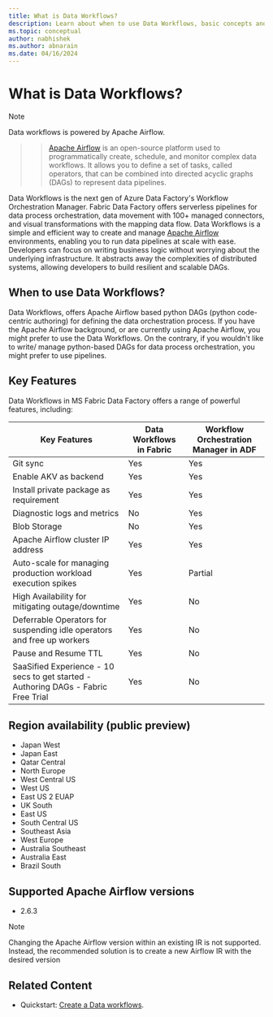 ```yaml
---
title: What is Data Workflows?
description: Learn about when to use Data Workflows, basic concepts and supported regions.
ms.topic: conceptual
author: nabhishek
ms.author: abnarain
ms.date: 04/16/2024
---
```


# What is Data Workflows?

> [!NOTE]
> Data workflows is powered by Apache Airflow.

> > [Apache Airflow](https://airflow.apache.org/) is an open-source platform used to programmatically create, schedule, and monitor complex data workflows. It allows you to define a set of tasks, called operators, that can be combined into directed acyclic graphs (DAGs) to represent data pipelines.

Data Workflows is the next gen of Azure Data Factory's Workflow Orchestration Manager.
Fabric Data Factory offers serverless pipelines for data process orchestration, data movement with 100+ managed connectors, and visual transformations with the mapping data flow.
Data Workflows is a simple and efficient way to create and manage [Apache Airflow](https://airflow.apache.org) environments, enabling you to run data pipelines at scale with ease. Developers can focus on writing business logic without worrying about the underlying infrastructure. It abstracts away the complexities of distributed systems, allowing developers to build resilient and scalable DAGs.

## When to use Data Workflows?

Data Workflows, offers Apache Airflow based python DAGs (python code-centric authoring) for defining the data orchestration process. If you have the Apache Airflow background, or are currently using Apache Airflow, you might prefer to use the Data Workflows. On the contrary, if you wouldn't like to write/ manage python-based DAGs for data process orchestration, you might prefer to use pipelines.

## Key Features
Data Workflows in MS Fabric Data Factory offers a range of powerful features, including:

| Key Features     | Data Workflows in Fabric | Workflow Orchestration Manager in ADF |
| ---------------- | --- | --- |
| Git sync | Yes | Yes |
| Enable AKV as backend | Yes | Yes|
| Install private package as requirement | Yes | Yes |
| Diagnostic logs and metrics | No | Yes |
| Blob Storage | No | Yes |
| Apache Airflow cluster IP address | Yes | Yes |
| Auto-scale for managing production workload execution spikes | Yes | Partial |
| High Availability for mitigating outage/downtime | Yes | No |
| Deferrable Operators for suspending idle operators and free up workers | Yes | No |
| Pause and Resume TTL | Yes | No |
| SaaSified Experience - 10 secs to get started - Authoring DAGs - Fabric Free Trial | Yes | No |


## Region availability (public preview)

- Japan West
- Japan East
- Qatar Central
- North Europe
- West Central US
- West US
- East US 2 EUAP
- UK South
- East US
- South Central US
- Southeast Asia
- West Europe
- Australia Southeast
- Australia East
- Brazil South

## Supported Apache Airflow versions

- 2.6.3

> [!NOTE]
> Changing the Apache Airflow version within an existing IR is not supported. Instead, the recommended solution is to create a new Airflow IR with the desired version


## Related Content

* Quickstart: [Create a Data workflows](../data-factory/create-data-workflows.md).


